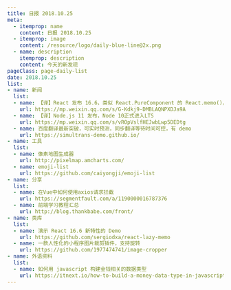 ```yaml
---
title: 日报 2018.10.25
meta:
  - itemprop: name
    content: 日报 2018.10.25
  - itemprop: image
    content: /resource/logo/daily-blue-line@2x.png
  - name: description
    itemprop: description
    content: 今天的新发现
pageClass: page-daily-list
date: 2018.10.25
list:
- name: 新闻
  list:
  - name: 【译】React 发布 16.6，类似 React.PureComponent 的 React.memo()，支持 Suspense 按需加载 的 React.lazy()，class component 里支持 .contextType 等
    url: https://mp.weixin.qq.com/s/G-Kdkj9-DMBLAQNPXDJa9A
  - name: 【译】Node.js 11 发布，Node 10正式进入LTS
    url: https://mp.weixin.qq.com/s/vROpVslfHEJwbLwp5DEDtg
  - name: 百度翻译最新突破，可实时预测，同步翻译等待时间可控，有 demo
    url: https://simultrans-demo.github.io/
- name: 工具
  list:
  - name: 像素地图生成器
    url: http://pixelmap.amcharts.com/
  - name: emoji-list
    url: https://github.com/caiyongji/emoji-list
- name: 分享
  list:
  - name: 在Vue中如何使用axios请求拦截
    url: https://segmentfault.com/a/1190000016787376
  - name: 前端学习教程汇总
    url: http://blog.thankbabe.com/front/
- name: 类库
  list:
  - name: 演示 React 16.6 新特性的 Demo
    url: https://github.com/sergiodxa/react-lazy-memo
  - name: 一款人性化的小程序图片裁剪插件，支持旋转
    url: https://github.com/1977474741/image-cropper
- name: 外语资料
  list:
  - name: 如何用 javascript 构建金钱相关的数据类型
    url: https://itnext.io/how-to-build-a-money-data-type-in-javascript-7b622beabe00
---
```


<daily-list v-bind="$page.frontmatter"/>
